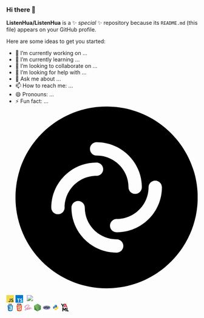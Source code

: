 ### Hi there 👋

**ListenHua/ListenHua** is a ✨ _special_ ✨ repository because its `README.md` (this file) appears on your GitHub profile.

Here are some ideas to get you started:

- 🔭 I’m currently working on ...
- 🌱 I’m currently learning ...
- 👯 I’m looking to collaborate on ...
- 🤔 I’m looking for help with ...
- 💬 Ask me about ...
- 📫 How to reach me: ...
- 😄 Pronouns: ...
- ⚡ Fun fact: ...
<svg role="img" viewBox="0 0 24 24" xmlns="http://www.w3.org/2000/svg"><title>Element</title><path d="M12 0C5.373 0 0 5.373 0 12s5.373 12 12 12 12-5.373 12-12S18.627 0 12 0zm-1.314 4.715c3.289 0 5.956 2.66 5.956 5.943 0 .484-.394.877-.879.877s-.879-.393-.879-.877c0-2.313-1.88-4.189-4.198-4.189-.486 0-.879-.393-.879-.877s.392-.877.879-.877zm-5.092 9.504c-.486 0-.879-.394-.879-.877 0-3.283 2.666-5.945 5.956-5.945.485 0 .879.393.879.877s-.394.876-.879.876c-2.319 0-4.198 1.877-4.198 4.191 0 .484-.395.878-.879.878zm7.735 5.067c-3.29 0-5.957-2.662-5.957-5.944 0-.484.394-.878.879-.878s.879.394.879.878c0 2.313 1.88 4.189 4.199 4.189.485 0 .879.393.879.877 0 .486-.394.878-.879.878zm0-2.683c-.485 0-.88-.393-.88-.876 0-.484.395-.878.88-.878 2.318 0 4.199-1.876 4.199-4.19 0-.484.393-.877.879-.877.485 0 .879.393.879.877 0 3.282-2.667 5.944-5.957 5.944z"/></svg>

<img align="right" width="450" src="https://github-readme-stats.vercel.app/api?username=ListenHua&show_icons=true&icon_color=0078e7&title_color=0078e7&include_all_commits=true"/>


<code><img height="20" src="https://raw.githubusercontent.com/github/explore/80688e429a7d4ef2fca1e82350fe8e3517d3494d/topics/javascript/javascript.png" alt="javascript" /></code>
<code><img height="20" src="https://raw.githubusercontent.com/github/explore/80688e429a7d4ef2fca1e82350fe8e3517d3494d/topics/typescript/typescript.png" alt="typescript" /></code>
<code><img height="20" src="https://raw.githubusercontent.com/github/explore/80688e429a7d4ef2fca1e82350fe8e3517d3494d/topics/css/css.png" alt="css" /></code>
<code><img height="20" src="https://raw.githubusercontent.com/github/explore/80688e429a7d4ef2fca1e82350fe8e3517d3494d/topics/html/html.png" alt="html" /></code>
<code><img height="20" src="https://raw.githubusercontent.com/github/explore/80688e429a7d4ef2fca1e82350fe8e3517d3494d/topics/sass/sass.png" alt="sass" /></code>
<code><img height="20" src="https://raw.githubusercontent.com/github/explore/80688e429a7d4ef2fca1e82350fe8e3517d3494d/topics/nodejs/nodejs.png" alt="nodejs" /></code>
<code><img height="20" src="https://raw.githubusercontent.com/github/explore/80688e429a7d4ef2fca1e82350fe8e3517d3494d/topics/php/php.png" alt="php" /></code>
<code><img height="20" src="https://raw.githubusercontent.com/github/explore/80688e429a7d4ef2fca1e82350fe8e3517d3494d/topics/python/python.png" alt="python" /></code>
<code><img height="20" src="https://raw.githubusercontent.com/github/explore/80688e429a7d4ef2fca1e82350fe8e3517d3494d/topics/yaml/yaml.png" alt="yaml" /></code>
